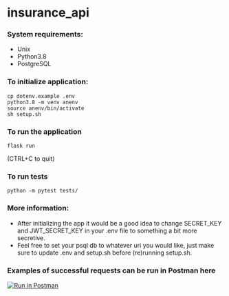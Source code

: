 # insurance_api

### System requirements:

* Unix
* Python3.8
* PostgreSQL

### To initialize application:
```
cp dotenv.example .env
python3.8 -m venv anenv
source anenv/bin/activate
sh setup.sh
```

### To run the application
```
flask run
```
(CTRL+C to quit)

### To run tests
```
python -m pytest tests/
```

### More information:

* After initializing the app it would be a good idea to change SECRET_KEY and JWT_SECRET_KEY in your .env file to something a bit more secretive.
* Feel free to set your psql db to whatever uri you would like, just make sure to update .env and setup.sh before (re)running setup.sh.


### Examples of successful requests can be run in Postman here

[![Run in Postman](https://run.pstmn.io/button.svg)](https://app.getpostman.com/run-collection/654145739aa4e365a1c0)
